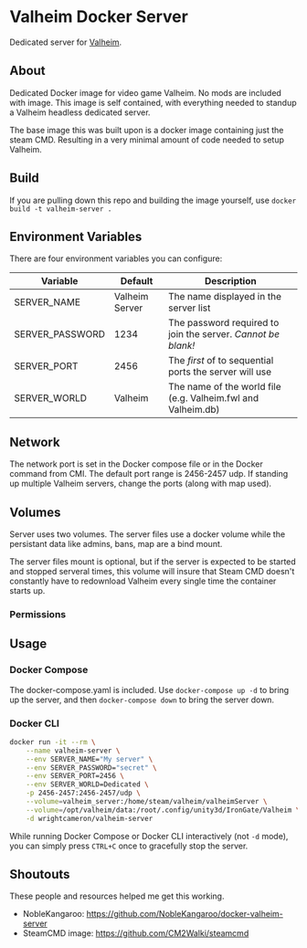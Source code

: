 # Valheim Docker Server
Dedicated server for [Valheim](https://store.steampowered.com/app/892970/Valheim/).

## About
Dedicated Docker image for video game Valheim.  No mods are included with image.  This image is self contained, with everything needed to standup a Valheim headless dedicated server.

The base image this was built upon is a docker image containing just the steam CMD.  Resulting in a very minimal amount of code needed to setup Valheim.

## Build
If you are pulling down this repo and building the image yourself, use `docker build -t valheim-server .`

## Environment Variables
There are four environment variables you can configure:

Variable        | Default        | Description
--------------- | -------------- | --------------------------------------------------
SERVER_NAME     | Valheim Server | The name displayed in the server list
SERVER_PASSWORD | 1234           | The password required to join the server. *Cannot be blank!*
SERVER_PORT     | 2456           | The *first* of to sequential ports the server will use
SERVER_WORLD    | Valheim        | The name of the world file (e.g. Valheim.fwl and Valheim.db)

## Network
The network port is set in the Docker compose file or in the Docker command from CMI.  The default port range is 2456-2457 udp.  If standing up multiple Valheim servers, change the ports (along with map used).

## Volumes
Server uses two volumes. The server files use a docker volume while the persistant data like admins, bans, map are a bind mount.

The server files mount is optional, but if the server is expected to be started and stopped serveral times, this volume will insure that Steam CMD doesn't constantly have to redownload Valheim every single time the container starts up.

### Permissions

## Usage

### Docker Compose
The docker-compose.yaml is included. Use `docker-compose up -d` to bring up the server, and then `docker-compose down` to bring the server down.

### Docker CLI
```bash
docker run -it --rm \
    --name valheim-server \
    --env SERVER_NAME="My server" \
    --env SERVER_PASSWORD="secret" \
    --env SERVER_PORT=2456 \
    --env SERVER_WORLD=Dedicated \
    -p 2456-2457:2456-2457/udp \
    --volume=valheim_server:/home/steam/valheim/valheimServer \
    --volume=/opt/valheim/data:/root/.config/unity3d/IronGate/Valheim \
    -d wrightcameron/valheim-server
```

While running Docker Compose or Docker CLI interactively (not `-d` mode), you can simply press `CTRL+C` once to gracefully stop the server.

## Shoutouts
These people and resources helped me get this working.
* NobleKangaroo: https://github.com/NobleKangaroo/docker-valheim-server
* SteamCMD image: https://github.com/CM2Walki/steamcmd